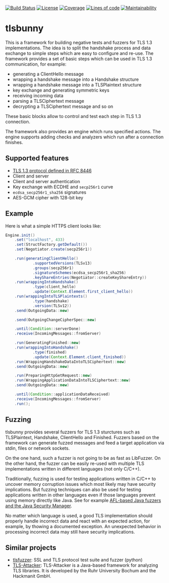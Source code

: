 [![Build Status](https://travis-ci.org/artem-smotrakov/tlsbunny.svg?branch=master)](https://travis-ci.org/artem-smotrakov/tlsbunny)
[![License](https://img.shields.io/badge/License-Apache%202.0-blue.svg)](https://opensource.org/licenses/Apache-2.0)
[![Coverage](https://sonarcloud.io/api/project_badges/measure?metric=coverage&project=tlsbunny)](https://sonarcloud.io/component_measures?id=tlsbunny&metric=coverage&view=list)
[![Lines of code](https://sonarcloud.io/api/project_badges/measure?metric=ncloc&project=tlsbunny)](https://sonarcloud.io/component_measures?id=tlsbunny&metric=ncloc&view=list)
[![Maintainability](https://sonarcloud.io/api/project_badges/measure?metric=sqale_rating&project=tlsbunny)](https://sonarcloud.io/component_measures?id=tlsbunny&metric=Maintainability&view=list)

# tlsbunny

This is a framework for building negative tests and fuzzers for TLS 1.3 implementations.
The idea is to split the handshake process and data exchange to simple steps which are easy to configure and re-use.
The framework provides a set of basic steps which can be used in TLS 1.3 communication, for example:

- generating a ClientHello message
- wrapping a handshake message into a Handshake structure
- wrapping a handshake message into a TLSPlaintext structure
- key exchange and generating symmetric keys
- receiving incoming data
- parsing a TLSCiphertext message
- decrypting a TLSCiphertext message and so on

These basic blocks allow to control and test each step in TLS 1.3 connection.

The framework also provides an engine which runs specified actions. The engine supports adding checks and analyzers which run after a connection finishes.

## Supported features

- [TLS 1.3 protocol defined in RFC 8446](https://tools.ietf.org/html/rfc8446) 
- Client and server
- Client and server authentication
- Key exchange with ECDHE and `secp256r1` curve
- `ecdsa_secp256r1_sha256` signatures
- AES-GCM cipher with 128-bit key

## Example

Here is what a simple HTTPS client looks like:

```java
Engine.init()
    .set("localhost", 433)
    .set(StructFactory.getDefault())
    .set(Negotiator.create(secp256r1))

    .run(generatingClientHello()
            .supportedVersions(TLSv13)
            .groups(secp256r1)
            .signatureSchemes(ecdsa_secp256r1_sha256)
            .keyShareEntries(Negotiator::createKeyShareEntry))
    .run(wrappingIntoHandshake()
            .type(client_hello)
            .update(Context.Element.first_client_hello))
    .run(wrappingIntoTLSPlaintexts()
            .type(handshake)
            .version(TLSv12))
    .send(OutgoingData::new)

    .send(OutgoingChangeCipherSpec::new)

    .until(Condition::serverDone)
    .receive(IncomingMessages::fromServer)

    .run(GeneratingFinished::new)
    .run(wrappingIntoHandshake()
            .type(finished)
            .update(Context.Element.client_finished))
    .run(WrappingHandshakeDataIntoTLSCiphertext::new)
    .send(OutgoingData::new)

    .run(PreparingHttpGetRequest::new)
    .run(WrappingApplicationDataIntoTLSCiphertext::new)
    .send(OutgoingData::new)

    .until(Condition::applicationDataReceived)
    .receive(IncomingMessages::fromServer)
    .run();
```

## Fuzzing

tlsbunny provides several fuzzers for TLS 1.3 sturctures such as TLSPlaintext, Handshake, ClientHello and Finished.
Fuzzers based on the framework can generate fuzzed messages and feed a target application via stdin, files or network sockets.

On the one hand, such a fuzzer is not going to be as fast as LibFuzzer. On the other hand, the fuzzer can be easily re-used with multiple TLS implementations written in different languages (not only C/C++). 

Traditionally, fuzzing is used for testing applications written in C/C++ to uncover memory corruption issues which most likely may have security implications. But fuzzing techniques can also be used for testing applications written in other languages even if those languages prevent using memory directly like Java. See for example [AFL-based Java fuzzers and the Java Security Manager](https://www.modzero.ch/modlog/archives/2018/09/20/java_bugs_with_and_without_fuzzing/index.html).

No matter which language is used, a good TLS implementation should properly handle incorrect data and react with an expected action, for example, by thowing a documented exception. An unexpected behavior in processing incorrect data may still have security implications.

## Similar projects

- [tlsfuzzer](https://github.com/tomato42/tlsfuzzer): SSL and TLS protocol test suite and fuzzer (python)
- [TLS-Attacker](https://github.com/RUB-NDS/TLS-Attacker): TLS-Attacker is a Java-based framework for analyzing TLS libraries. It is developed by the Ruhr University Bochum and the Hackmanit GmbH.
